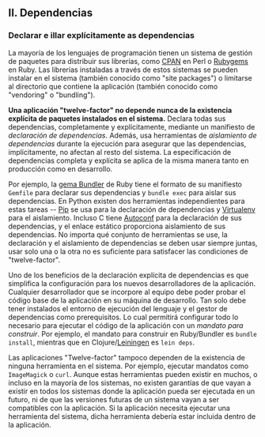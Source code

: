 ## II. Dependencias
### Declarar e illar explícitamente as dependencias

La mayoría de los lenguajes de programación tienen un sistema de gestión de paquetes para distribuir sus librerías, como [CPAN](http://www.cpan.org/) en Perl o [Rubygems](http://rubygems.org/) en Ruby. Las librerías instaladas a través de estos sistemas se pueden instalar en el sistema (también conocido como "site packages") o limitarse al directorio que contiene la aplicación (también conocido como "vendoring" o "bundling").

**Una aplicación "twelve-factor" no depende nunca de la existencia explícita de paquetes instalados en el sistema.**  Declara todas sus dependencias, completamente y explícitamente, mediante un manifiesto de *declaración de dependencias*.  Además, usa herramientas de *aislamiento de dependencias* durante la ejecución para asegurar que las dependencias, implícitamente, no afectan al resto del sistema. La especificación de dependencias completa y explícita se aplica de la misma manera tanto en producción como en desarrollo.

Por ejemplo, la [gema Bundler](http://gembundler.com/) de Ruby tiene el formato de su manifiesto `Gemfile` para declarar sus dependencias y `bundle exec` para aislar sus dependencias. En Python existen dos herramientas independientes para estas tareas -- [Pip](http://www.pip-installer.org/en/latest/) se usa para la declaración de dependencias y [Virtualenv](http://www.virtualenv.org/en/latest/) para el aislamiento. Incluso C tiene [Autoconf](http://www.gnu.org/s/autoconf/) para la declaración de sus dependencias, y el enlace estático proporciona aislamiento de sus dependencias. No importa qué conjunto de herramientas se use, la declaración y el aislamiento de dependencias se deben usar siempre juntas, usar solo una o la otra no es suficiente para satisfacer las condiciones de "twelve-factor".

Uno de los beneficios de la declaración explícita de dependencias es que simplifica la configuración para los nuevos desarrolladores de la aplicación. Cualquier desarrollador que se incorpore al equipo debe poder probar el código base de la aplicación en su máquina de desarrollo. Tan solo debe tener instalados el entorno de ejecución del lenguaje y el gestor de dependencias como prerequisitos. Lo cual permitirá configurar todo lo necesario para ejecutar el código de la aplicación con un *mandato para construir*.  Por ejemplo, el mandato para construir en Ruby/Bundler es `bundle install`, mientras que en Clojure/[Leiningen](https://github.com/technomancy/leiningen#readme) es `lein deps`.

Las aplicaciones "Twelve-factor" tampoco dependen de la existencia de ninguna herramienta en el sistema.  Por ejemplo, ejecutar mandatos como `ImageMagick` o `curl`. Aunque estas herramientas pueden existir en muchos, o incluso en la mayoría de los sistemas, no existen garantías de que vayan a existir en todos los sistemas donde la aplicación pueda ser ejecutada en un futuro, ni de que las versiones futuras de un sistema vayan a ser compatibles con la aplicación. Si la aplicación necesita ejecutar una herramienta del sistema, dicha herramienta debería estar incluida dentro de la aplicación.
